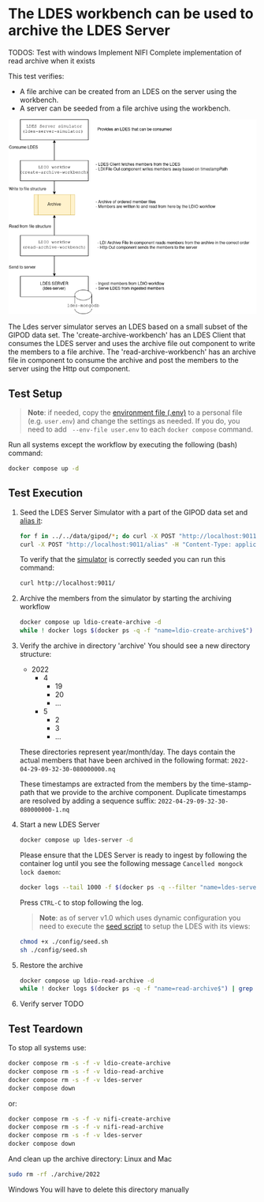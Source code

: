 # The LDES workbench can be used to archive the LDES Server

TODOS:
    Test with windows
    Implement NIFI
    Complete implementation of read archive when it exists

This test verifies:
- A file archive can be created from an LDES on the server using the workbench.
- A server can be seeded from a file archive using the workbench.

![img](artwork/test-33.drawio.png)

The Ldes server simulator serves an LDES based on a small subset of the GIPOD data set.
The 'create-archive-workbench' has an LDES Client that consumes the LDES server and uses the archive file out component to write the members to a file archive.
The 'read-archive-workbench' has an archive file in component to consume the archive and post the members to the server using the Http out component.

## Test Setup
> **Note**: if needed, copy the [environment file (.env)](./.env) to a personal file (e.g. `user.env`) and change the settings as needed. If you do, you need to add ` --env-file user.env` to each `docker compose` command.

Run all systems except the workflow by executing the following (bash) command:
```bash
docker compose up -d
```

## Test Execution

1. Seed the LDES Server Simulator with a part of the GIPOD data set and [alias it](./create-alias.json):
    ```bash
    for f in ../../data/gipod/*; do curl -X POST "http://localhost:9011/ldes" -H "Content-Type: application/ld+json" -d "@$f"; done
    curl -X POST "http://localhost:9011/alias" -H "Content-Type: application/json" -d '@data/create-alias.json'
    ```
   To verify that the [simulator](http://localhost:9011/) is correctly seeded you can run this command:
    ```bash
    curl http://localhost:9011/
    ```

2. Archive the members from the simulator by starting the archiving workflow
   ```bash
   docker compose up ldio-create-archive -d
   while ! docker logs $(docker ps -q -f "name=ldio-create-archive$") | grep 'Started Application in' ; do sleep 1; done
   ```
3. Verify the archive in directory 'archive'
   You should see a new directory structure:
      - 2022
        - 4
          - 19
          - 20
          - ...
        - 5
          - 2
          - 3
          - ...

    These directories represent year/month/day. The days contain the actual members that have been archived in the 
    following format: `2022-04-29-09-32-30-080000000.nq`
    
    These timestamps are extracted from the members by the time-stamp-path that we provide to the archive component.
    Duplicate timestamps are resolved by adding a sequence suffix: `2022-04-29-09-32-30-080000000-1.nq`

4. Start a new LDES Server
   ```bash
   docker compose up ldes-server -d
   ```
   Please ensure that the LDES Server is ready to ingest by following the container log until you see the following message `Cancelled mongock lock daemon`:
   ```bash
   docker logs --tail 1000 -f $(docker ps -q --filter "name=ldes-server$")
   ```
   Press `CTRL-C` to stop following the log.
   
   > **Note**: as of server v1.0 which uses dynamic configuration you need to execute the [seed script](./config/seed.sh) to setup the LDES with its views:
   ```bash
   chmod +x ./config/seed.sh
   sh ./config/seed.sh
   ```
5. Restore the archive
   ```bash
   docker compose up ldio-read-archive -d
   while ! docker logs $(docker ps -q -f "name=read-archive$") | grep 'Started Application in' ; do sleep 1; done
   ```

6. Verify server
TODO

## Test Teardown
To stop all systems use:
```bash
docker compose rm -s -f -v ldio-create-archive
docker compose rm -s -f -v ldio-read-archive
docker compose rm -s -f -v ldes-server
docker compose down
```
or:
```bash
docker compose rm -s -f -v nifi-create-archive
docker compose rm -s -f -v nifi-read-archive
docker compose rm -s -f -v ldes-server
docker compose down
```

And clean up the archive directory:
   Linux and Mac
   ```bash
   sudo rm -rf ./archive/2022
   ```
   Windows
      You will have to delete this directory manually
